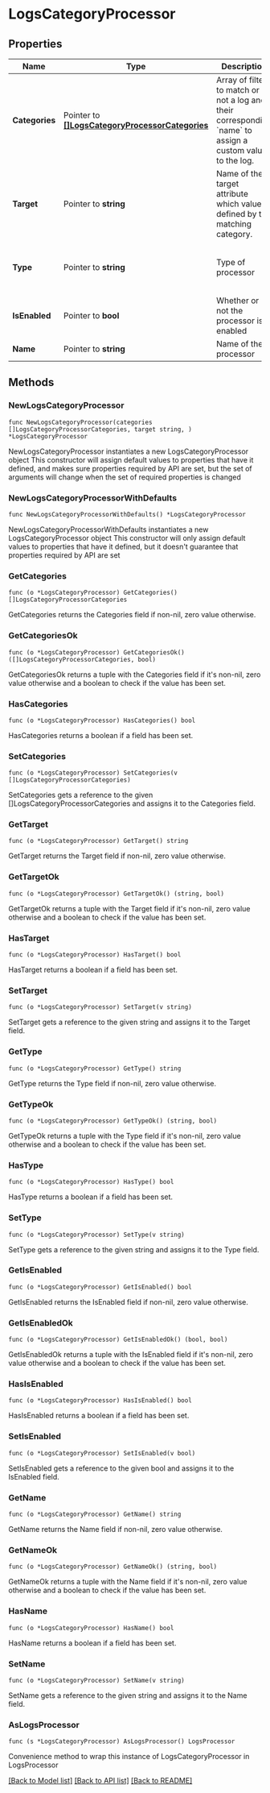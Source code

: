 # LogsCategoryProcessor

## Properties

Name | Type | Description | Notes
------------ | ------------- | ------------- | -------------
**Categories** | Pointer to [**[]LogsCategoryProcessorCategories**](LogsCategoryProcessor_categories.md) | Array of filters to match or not a log and their corresponding &#x60;name&#x60; to assign a custom value to the log. | 
**Target** | Pointer to **string** | Name of the target attribute which value is defined by the matching category. | 
**Type** | Pointer to **string** | Type of processor | [optional] [readonly] [default to "category-processor"]
**IsEnabled** | Pointer to **bool** | Whether or not the processor is enabled | [optional] [default to false]
**Name** | Pointer to **string** | Name of the processor | [optional] 

## Methods

### NewLogsCategoryProcessor

`func NewLogsCategoryProcessor(categories []LogsCategoryProcessorCategories, target string, ) *LogsCategoryProcessor`

NewLogsCategoryProcessor instantiates a new LogsCategoryProcessor object
This constructor will assign default values to properties that have it defined,
and makes sure properties required by API are set, but the set of arguments
will change when the set of required properties is changed

### NewLogsCategoryProcessorWithDefaults

`func NewLogsCategoryProcessorWithDefaults() *LogsCategoryProcessor`

NewLogsCategoryProcessorWithDefaults instantiates a new LogsCategoryProcessor object
This constructor will only assign default values to properties that have it defined,
but it doesn't guarantee that properties required by API are set

### GetCategories

`func (o *LogsCategoryProcessor) GetCategories() []LogsCategoryProcessorCategories`

GetCategories returns the Categories field if non-nil, zero value otherwise.

### GetCategoriesOk

`func (o *LogsCategoryProcessor) GetCategoriesOk() ([]LogsCategoryProcessorCategories, bool)`

GetCategoriesOk returns a tuple with the Categories field if it's non-nil, zero value otherwise
and a boolean to check if the value has been set.

### HasCategories

`func (o *LogsCategoryProcessor) HasCategories() bool`

HasCategories returns a boolean if a field has been set.

### SetCategories

`func (o *LogsCategoryProcessor) SetCategories(v []LogsCategoryProcessorCategories)`

SetCategories gets a reference to the given []LogsCategoryProcessorCategories and assigns it to the Categories field.

### GetTarget

`func (o *LogsCategoryProcessor) GetTarget() string`

GetTarget returns the Target field if non-nil, zero value otherwise.

### GetTargetOk

`func (o *LogsCategoryProcessor) GetTargetOk() (string, bool)`

GetTargetOk returns a tuple with the Target field if it's non-nil, zero value otherwise
and a boolean to check if the value has been set.

### HasTarget

`func (o *LogsCategoryProcessor) HasTarget() bool`

HasTarget returns a boolean if a field has been set.

### SetTarget

`func (o *LogsCategoryProcessor) SetTarget(v string)`

SetTarget gets a reference to the given string and assigns it to the Target field.

### GetType

`func (o *LogsCategoryProcessor) GetType() string`

GetType returns the Type field if non-nil, zero value otherwise.

### GetTypeOk

`func (o *LogsCategoryProcessor) GetTypeOk() (string, bool)`

GetTypeOk returns a tuple with the Type field if it's non-nil, zero value otherwise
and a boolean to check if the value has been set.

### HasType

`func (o *LogsCategoryProcessor) HasType() bool`

HasType returns a boolean if a field has been set.

### SetType

`func (o *LogsCategoryProcessor) SetType(v string)`

SetType gets a reference to the given string and assigns it to the Type field.

### GetIsEnabled

`func (o *LogsCategoryProcessor) GetIsEnabled() bool`

GetIsEnabled returns the IsEnabled field if non-nil, zero value otherwise.

### GetIsEnabledOk

`func (o *LogsCategoryProcessor) GetIsEnabledOk() (bool, bool)`

GetIsEnabledOk returns a tuple with the IsEnabled field if it's non-nil, zero value otherwise
and a boolean to check if the value has been set.

### HasIsEnabled

`func (o *LogsCategoryProcessor) HasIsEnabled() bool`

HasIsEnabled returns a boolean if a field has been set.

### SetIsEnabled

`func (o *LogsCategoryProcessor) SetIsEnabled(v bool)`

SetIsEnabled gets a reference to the given bool and assigns it to the IsEnabled field.

### GetName

`func (o *LogsCategoryProcessor) GetName() string`

GetName returns the Name field if non-nil, zero value otherwise.

### GetNameOk

`func (o *LogsCategoryProcessor) GetNameOk() (string, bool)`

GetNameOk returns a tuple with the Name field if it's non-nil, zero value otherwise
and a boolean to check if the value has been set.

### HasName

`func (o *LogsCategoryProcessor) HasName() bool`

HasName returns a boolean if a field has been set.

### SetName

`func (o *LogsCategoryProcessor) SetName(v string)`

SetName gets a reference to the given string and assigns it to the Name field.


### AsLogsProcessor

`func (s *LogsCategoryProcessor) AsLogsProcessor() LogsProcessor`

Convenience method to wrap this instance of LogsCategoryProcessor in LogsProcessor

[[Back to Model list]](../README.md#documentation-for-models) [[Back to API list]](../README.md#documentation-for-api-endpoints) [[Back to README]](../README.md)


